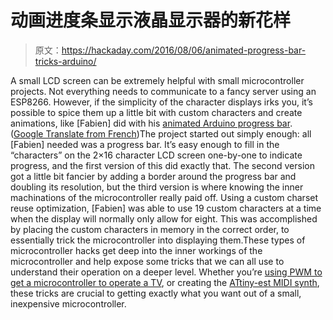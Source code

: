 # 动画进度条显示液晶显示器的新花样

> 原文：<https://hackaday.com/2016/08/06/animated-progress-bar-tricks-arduino/>

A small LCD screen can be extremely helpful with small microcontroller projects. Not everything needs to communicate to a fancy server using an ESP8266\. However, if the simplicity of the character displays irks you, it’s possible to spice them up a little bit with custom characters and create animations, like [Fabien] did with his [animated Arduino progress bar](https://www.carnetdumaker.net/articles/faire-une-barre-de-progression-avec-arduino-et-liquidcrystal/). ([Google Translate from French](https://translate.google.com/translate?hl=fr&sl=fr&tl=en&u=https%3A%2F%2Fwww.carnetdumaker.net%2Farticles%2Ffaire-une-barre-de-progression-avec-arduino-et-liquidcrystal%2F))The project started out simply enough: all [Fabien] needed was a progress bar. It’s easy enough to fill in the “characters” on the 2×16 character LCD screen one-by-one to indicate progress, and the first version of this did exactly that. The second version got a little bit fancier by adding a border around the progress bar and doubling its resolution, but the third version is where knowing the inner machinations of the microcontroller really paid off. Using a custom charset reuse optimization, [Fabien] was able to use 19 custom characters at a time when the display will normally only allow for eight. This was accomplished by placing the custom characters in memory in the correct order, to essentially trick the microcontroller into displaying them.These types of microcontroller hacks get deep into the inner workings of the microcontroller and help expose some tricks that we can all use to understand their operation on a deeper level. Whether you’re [using PWM to get a microcontroller to operate a TV](https://hackaday.com/2016/07/08/cute-usart-trick-brings-pwm-to-ir-leds/), or creating the [ATtiny-est MIDI synth](https://hackaday.com/2016/05/08/smallest-midi-synth-again/), these tricks are crucial to getting exactly what you want out of a small, inexpensive microcontroller.
